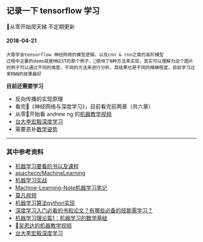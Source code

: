 
## 记录一下 tensorflow 学习
从零开始爬天梯
不定期更新

#### 2018-04-21
```
大致学会tensorflow 神经网络的模型逻辑，以及cnn & rnn之类的高阶模型
过程中主要的demo就是MNIST的那个例子，使用了N种方法来实现，其实可以理解为这个图片的例子可以通过不同的维度，不同的方法来进行分析，其结果也是不同的精确程度，目前学习过来RNN的效果最好
```
**目前还需要学习**

- 反向传播的实现原理
- 看完《神经网络与深度学习》，目前看完前两章（共六章）
- 从零开始看 andrew ng 的[机器教学视频](https://www.bilibili.com/video/av9912938/?p=2)
- [台大李宏毅深度学习](https://www.bilibili.com/video/av9770302/)
- 需要恶补[数学姿势](https://github.com/JustFollowUs/Machine-Learning)

- - - -

### 其中参考资料
- [机器学习要看的书以及课程](https://github.com/JustFollowUs/Machine-Learning)
- [apachecn/MachineLearning](https://github.com/apachecn/MachineLearning)
- [机器学习实战](http://ml.apachecn.org/mlia/)
- [Machine-Learning-Note机器学习笔记](https://github.com/lcatro/Machine-Learning-Note)
- [莫凡视频](https://morvanzhou.github.io/tutorials/machine-learning/tensorflow/5-16-transfer-learning/)
- [机器学习算法python实现](https://github.com/lawlite19/MachineLearning_Python#%E6%9C%BA%E5%99%A8%E5%AD%A6%E4%B9%A0%E7%AE%97%E6%B3%95python%E5%AE%9E%E7%8E%B0)
- [深度学习入门必看的书和论文？有哪些必备的技能需学习？](https://www.zhihu.com/question/31785984)
- [机器学习理论篇1：机器学习的数学基础](https://zhuanlan.zhihu.com/p/25197792)
- [吴恩达的机器教学视频](https://www.bilibili.com/video/av9912938/?p=2)
- [台大李宏毅深度学习](https://www.bilibili.com/video/av9770302/)
